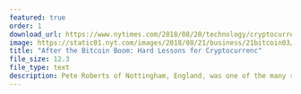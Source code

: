 ```yaml
---
featured: true
order: 1
download_url: https://www.nytimes.com/2018/08/20/technology/cryptocurrency-investor-losses.html
image: https://static01.nyt.com/images/2018/08/21/business/21bitcoin03/20bitcoin03-superJumbo.jpg?quality=90&auto=webp
title: "After the Bitcoin Boom: Hard Lessons for Cryptocurrenc"
file_size: 12.3
file_type: text
description: Pete Roberts of Nottingham, England, was one of the many risk-takers who threw their savings into cryptocurrencies when prices were going through the roof last winter.
---
```

